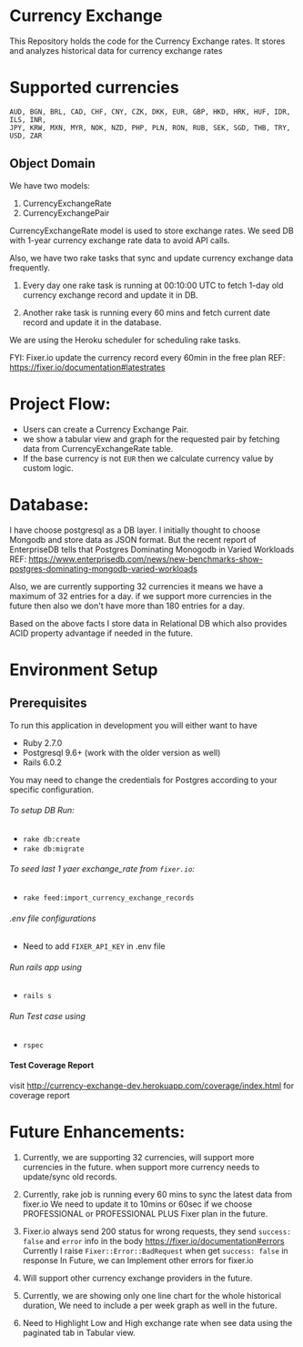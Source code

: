 # Currency Exchange
This Repository holds the code for the Currency Exchange rates.
It stores and analyzes historical data for currency exchange rates

# Supported currencies

```
AUD, BGN, BRL, CAD, CHF, CNY, CZK, DKK, EUR, GBP, HKD, HRK, HUF, IDR, ILS, INR,
JPY, KRW, MXN, MYR, NOK, NZD, PHP, PLN, RON, RUB, SEK, SGD, THB, TRY, USD, ZAR
```

## Object Domain
We have two models:

1) CurrencyExchangeRate
2) CurrencyExchangePair

CurrencyExchangeRate model is used to store exchange rates.
We seed DB with 1-year currency exchange rate data to avoid API calls.

Also, we have two rake tasks that sync and update currency exchange data frequently.

1) Every day one rake task is running at 00:10:00 UTC to
fetch 1-day old currency exchange record and update it in DB.

2) Another rake task is running every 60 mins and fetch current date record
and update it in the database.

We are using the Heroku scheduler for scheduling rake tasks.

FYI: Fixer.io update the currency record every 60min in the free plan
REF: https://fixer.io/documentation#latestrates

# Project Flow:
- Users can create a Currency Exchange Pair.
 - we show a tabular view and graph for the requested pair by fetching data from CurrencyExchangeRate table.
- If the base currency is not `EUR` then we calculate currency value by custom logic.

# Database:
I have choose postgresql as a DB layer.
I initially thought to choose Mongodb and store data as JSON format.
But the recent report of EnterpriseDB tells that Postgres Dominating Monogodb in Varied Workloads
REF: https://www.enterprisedb.com/news/new-benchmarks-show-postgres-dominating-mongodb-varied-workloads

Also, we are currently supporting 32 currencies it means we have a maximum of 32 entries for a day.
if we support more currencies in the future then also we don't have more than 180 entries for a day.

Based on the above facts I store data in Relational DB which also provides ACID property advantage if needed in the future.


# Environment Setup

## Prerequisites
To run this application in development you will either want to have
- Ruby 2.7.0
- Postgresql 9.6+ (work with the older version as well)
- Rails 6.0.2

You may need to change the credentials for Postgres according to your specific configuration.
###### To setup DB Run:
* `rake db:create`
* `rake db:migrate`

###### To seed last 1 yaer exchange_rate from `fixer.io`:
* `rake feed:import_currency_exchange_records`

###### .env file configurations
* Need to add `FIXER_API_KEY` in .env file

###### Run rails app using
* `rails s`

###### Run Test case using
* `rspec`


#### Test Coverage Report

visit http://currency-exchange-dev.herokuapp.com/coverage/index.html for coverage report


# Future Enhancements:

1) Currently, we are supporting 32 currencies, will support more currencies in the future.
when support more currency needs to update/sync old records.


2) Currently, rake job is running every 60 mins to sync the latest data from fixer.io
We need to update it to 10mins or 60sec if we choose PROFESSIONAL or PROFESSIONAL PLUS Fixer plan in the future.

3) Fixer.io always send 200 status
for wrong requests, they send `success: false` and `error` info in the body
https://fixer.io/documentation#errors
Currently I raise `Fixer::Error::BadRequest` when get `success: false` in response
In Future, we can Implement other errors for fixer.io

4) Will support other currency exchange providers in the future.

5) Currently, we are showing only one line chart for the whole historical duration,
We need to include a per week graph as well in the future.

6) Need to Highlight Low and High exchange rate when see data using the paginated tab in Tabular view.